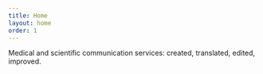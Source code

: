 ```yaml
---
title: Home
layout: home
order: 1
---
```


Medical and scientific communication services:
created, translated, edited, improved.
